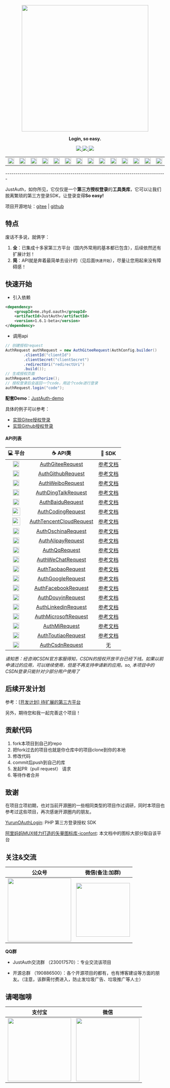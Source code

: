 <p align="center">
	<a href="https://www.justauth.cn/"><img src="https://gitee.com/yadong.zhang/static/raw/master/JustAuth/logo.png" width="400"></a>
</p>
<p align="center">
	<strong>Login, so easy.</strong>
</p>
<p align="center">
	<a target="_blank" href="https://search.maven.org/search?q=JustAuth">
		<img src="https://img.shields.io/badge/Maven Central-1.7.0-blue.svg" ></img>
	</a>
	<a target="_blank" href="https://gitee.com/yadong.zhang/JustAuth/blob/master/LICENSE">
		<img src="https://img.shields.io/apm/l/vim-mode.svg?color=yellow" ></img>
	</a>
	<a target="_blank" href="https://www.oracle.com/technetwork/java/javase/downloads/index.html">
		<img src="https://img.shields.io/badge/JDK-1.8+-green.svg" ></img>
	</a>
</p>

<center>
    <table>
        <tr>
            <td align="center" width="200"><a href="#授权gitee"><img src="https://gitee.com/yadong.zhang/static/raw/master/JustAuth/gitee.png" width="20"></a></td>
            <td align="center" width="200"><a href="#授权github"><img src="https://gitee.com/yadong.zhang/static/raw/master/JustAuth/github.png" width="20"></a></td>
            <td align="center" width="200"><a href="#授权weibo"><img src="https://gitee.com/yadong.zhang/static/raw/master/JustAuth/weibo.png" width="20"></a></td>
            <td align="center" width="200"><a href="#授权钉钉"><img src="https://gitee.com/yadong.zhang/static/raw/master/JustAuth/dingtalk.png" width="20"></a></td>
            <td align="center" width="200"><a href="#授权百度"><img src="https://gitee.com/yadong.zhang/static/raw/master/JustAuth/baidu.png" width="20"></a></td>
            <td align="center" width="200"><a href="#授权coding"><img src="https://gitee.com/yadong.zhang/static/raw/master/JustAuth/coding.png" width="20"></a></td>
            <td align="center" width="200"><a href="#授权腾讯云开发者平台"><img src="https://gitee.com/yadong.zhang/static/raw/master/JustAuth/tencentCloud.png" width="20"></a></td>
            <td align="center" width="200"><a href="#授权oschina"><img src="https://gitee.com/yadong.zhang/static/raw/master/JustAuth/oschina.png" width="20"></a></td>
            <td align="center" width="200"><a href="#授权支付宝"><img src="https://gitee.com/yadong.zhang/static/raw/master/JustAuth/alipay.png" width="20"></a></td>
            <td align="center" width="200"><a href="#授权qq"><img src="https://gitee.com/yadong.zhang/static/raw/master/JustAuth/qq.png" width="20"></a></td>
            <td align="center" width="200"><a href="#授权微信"><img src="https://gitee.com/yadong.zhang/static/raw/master/JustAuth/wechat.png" width="20"></a></td>
            <td align="center" width="200"><a href="#授权淘宝"><img src="https://gitee.com/yadong.zhang/static/raw/master/JustAuth/taobao.png" width="20"></a></td>
            <td align="center" width="200"><a href="#授权google"><img src="https://gitee.com/yadong.zhang/static/raw/master/JustAuth/google.png" width="20"></a></td>
            <td align="center" width="200"><a href="#授权facebook"><img src="https://gitee.com/yadong.zhang/static/raw/master/JustAuth/facebook.png" width="20"></a></td>
            <td align="center" width="200"><a href="#授权抖音"><img src="https://gitee.com/yadong.zhang/static/raw/master/JustAuth/douyin.png" width="20"></a></td>
            <td align="center" width="200"><a href="#授权领英"><img src="https://gitee.com/yadong.zhang/static/raw/master/JustAuth/linkedin.png" width="20"></a></td>
            <td align="center" width="200"><a href="#授权微软"><img src="https://gitee.com/yadong.zhang/static/raw/master/JustAuth/microsoft.png" width="20"></a></td>
            <td align="center" width="200"><a href="#授权小米"><img src="https://gitee.com/yadong.zhang/static/raw/master/JustAuth/mi.png" width="20"></a></td>
            <td align="center" width="200"><a href="#授权今日头条"><img src="https://gitee.com/yadong.zhang/static/raw/master/JustAuth/toutiao.png" width="20"></a></td>
            <td align="center" width="200"><a href="#授权csdn"><img src="https://gitee.com/yadong.zhang/static/raw/master/JustAuth/csdn.png" width="20"></a></td>
        </tr>
    </table>
</center>
-------------------------------------------------------------------------------



JustAuth，如你所见，它仅仅是一个**第三方授权登录**的**工具类库**，它可以让我们脱离繁琐的第三方登录SDK，让登录变得**So easy!**

项目开源地址：[gitee](https://gitee.com/yadong.zhang/JustAuth) | [github](https://github.com/zhangyd-c/JustAuth)

## 特点

废话不多说，就俩字：

1. **全**：已集成十多家第三方平台（国内外常用的基本都已包含），后续依然还有扩展计划！
2. **简**：API就是奔着最简单去设计的（见后面`快速开始`），尽量让您用起来没有障碍感！

## 快速开始

- 引入依赖
```xml
<dependency>
    <groupId>me.zhyd.oauth</groupId>
    <artifactId>JustAuth</artifactId>
    <version>1.6.1-beta</version>
</dependency>
```
- 调用api
```java
// 创建授权request
AuthRequest authRequest = new AuthGiteeRequest(AuthConfig.builder()
        .clientId("clientId")
        .clientSecret("clientSecret")
        .redirectUri("redirectUri")
        .build());
// 生成授权页面
authRequest.authorize();
// 授权登录后会返回一个code，用这个code进行登录
authRequest.login("code");
```

**配套Demo**：[JustAuth-demo](https://gitee.com/yadong.zhang/JustAuth-demo)

具体的例子可以参考：

- [实现Gitee授权登录](http://t.cn/ExDKxQs)
- [实现Github授权登录](http://t.cn/EJ0Fxqo)

#### API列表
|  :computer: 平台  |  :coffee: API类  |  :page_facing_up: SDK  |
|:------:|:-------:|:-------:|
|  <img src="https://gitee.com/yadong.zhang/static/raw/master/JustAuth/gitee.png" width="20">  |  [AuthGiteeRequest](https://gitee.com/yadong.zhang/JustAuth/blob/master/src/main/java/me/zhyd/oauth/request/AuthGiteeRequest.java)  | <a href="https://gitee.com/api/v5/oauth_doc#list_1" target="_blank">参考文档</a> |
|  <img src="https://gitee.com/yadong.zhang/static/raw/master/JustAuth/github.png" width="20">  |  [AuthGithubRequest](https://gitee.com/yadong.zhang/JustAuth/blob/master/src/main/java/me/zhyd/oauth/request/AuthGiteeRequest.java)  |  <a href="https://github.com/settings/developers" target="_blank">参考文档</a> |
|  <img src="https://gitee.com/yadong.zhang/static/raw/master/JustAuth/weibo.png" width="20">  |  [AuthWeiboRequest](https://gitee.com/yadong.zhang/JustAuth/blob/master/src/main/java/me/zhyd/oauth/request/AuthGiteeRequest.java)  |  <a href="https://open.weibo.com/wiki/%E5%BE%AE%E5%8D%9AAPI" target="_blank">参考文档</a>  |
|  <img src="https://gitee.com/yadong.zhang/static/raw/master/JustAuth/dingtalk.png" width="20">  |  [AuthDingTalkRequest](https://gitee.com/yadong.zhang/JustAuth/blob/master/src/main/java/me/zhyd/oauth/request/AuthDingTalkRequest.java)  |  <a href="https://open-doc.dingtalk.com/microapp/serverapi2/kymkv6" target="_blank">参考文档</a>  |
|  <img src="https://gitee.com/yadong.zhang/static/raw/master/JustAuth/baidu.png" width="20">  |  [AuthBaiduRequest](https://gitee.com/yadong.zhang/JustAuth/blob/master/src/main/java/me/zhyd/oauth/request/AuthBaiduRequest.java)  |  <a href="https://developer.baidu.com/" target="_blank">参考文档</a>  |
|  <img src="https://gitee.com/yadong.zhang/static/raw/master/JustAuth/coding.png" width="25">  |  [AuthCodingRequest](https://gitee.com/yadong.zhang/JustAuth/blob/master/src/main/java/me/zhyd/oauth/request/AuthCodingRequest.java)  |  <a href="https://open.coding.net/references/oauth/" target="_blank">参考文档</a> |
|  <img src="https://gitee.com/yadong.zhang/static/raw/master/JustAuth/tencentCloud.png" width="25">  |  [AuthTencentCloudRequest](https://gitee.com/yadong.zhang/JustAuth/blob/master/src/main/java/me/zhyd/oauth/request/AuthTencentCloudRequest.java)  |  <a href="https://dev.tencent.com/help/doc/faq/b4e5b7aee786/oauth" target="_blank">参考文档</a> |
|  <img src="https://gitee.com/yadong.zhang/static/raw/master/JustAuth/oschina.png" width="20">  |  [AuthOschinaRequest](https://gitee.com/yadong.zhang/JustAuth/blob/master/src/main/java/me/zhyd/oauth/request/AuthOschinaRequest.java)  |  <a href="https://www.oschina.net/openapi/docs/openapi_user" target="_blank">参考文档</a> |
|  <img src="https://gitee.com/yadong.zhang/static/raw/master/JustAuth/alipay.png" width="20">  |  [AuthAlipayRequest](https://gitee.com/yadong.zhang/JustAuth/blob/master/src/main/java/me/zhyd/oauth/request/AuthAlipayRequest.java)  |  <a href="https://alipay.open.taobao.com/docs/doc.htm?spm=a219a.7629140.0.0.336d4b70GUKXOl&treeId=193&articleId=105809&docType=1" target="_blank">参考文档</a> |
|  <img src="https://gitee.com/yadong.zhang/static/raw/master/JustAuth/qq.png" width="20">  |  [AuthQqRequest](https://gitee.com/yadong.zhang/JustAuth/blob/master/src/main/java/me/zhyd/oauth/request/AuthQqRequest.java)  |  <a href="http://wiki.connect.qq.com/" target="_blank">参考文档</a>  |
|  <img src="https://gitee.com/yadong.zhang/static/raw/master/JustAuth/wechat.png" width="20">  |  [AuthWeChatRequest](https://gitee.com/yadong.zhang/JustAuth/blob/master/src/main/java/me/zhyd/oauth/request/AuthWeChatRequest.java)   |  <a href="https://open.weixin.qq.com/cgi-bin/showdocument?action=dir_list&t=resource/res_list&verify=1&id=open1419316505&token=&lang=zh_CN" target="_blank">参考文档</a>  |
|  <img src="https://gitee.com/yadong.zhang/static/raw/master/JustAuth/taobao.png" width="20">  |  [AuthTaobaoRequest](https://gitee.com/yadong.zhang/JustAuth/blob/master/src/main/java/me/zhyd/oauth/request/AuthTaobaoRequest.java)   |  <a href="https://open.taobao.com/doc.htm?spm=a219a.7386797.0.0.4e00669acnkQy6&source=search&docId=105590&docType=1" target="_blank">参考文档</a>  |
|  <img src="https://gitee.com/yadong.zhang/static/raw/master/JustAuth/google.png" width="20">  |  [AuthGoogleRequest](https://gitee.com/yadong.zhang/JustAuth/blob/master/src/main/java/me/zhyd/oauth/request/AuthGoogleRequest.java)   |  <a href="https://developers.google.com/identity/protocols/OpenIDConnect" target="_blank">参考文档</a>  |
|  <img src="https://gitee.com/yadong.zhang/static/raw/master/JustAuth/facebook.png" width="20">  |  [AuthFacebookRequest](https://gitee.com/yadong.zhang/JustAuth/blob/master/src/main/java/me/zhyd/oauth/request/AuthFacebookRequest.java)   |  <a href="https://developers.facebook.com/docs/facebook-login/manually-build-a-login-flow" target="_blank">参考文档</a>  |
|  <img src="https://gitee.com/yadong.zhang/static/raw/master/JustAuth/douyin.png" width="20">  |  [AuthDouyinRequest](https://gitee.com/yadong.zhang/JustAuth/blob/master/src/main/java/me/zhyd/oauth/request/AuthDouyinRequest.java)   |  <a href="https://www.douyin.com/platform/doc" target="_blank">参考文档</a>  |
|  <img src="https://gitee.com/yadong.zhang/static/raw/master/JustAuth/linkedin.png" width="20">  |  [AuthLinkedinRequest](https://gitee.com/yadong.zhang/JustAuth/blob/master/src/main/java/me/zhyd/oauth/request/AuthLinkedinRequest.java)   |  <a href="https://docs.microsoft.com/zh-cn/linkedin/shared/authentication/authorization-code-flow?context=linkedin/context" target="_blank">参考文档</a>  |
|  <img src="https://gitee.com/yadong.zhang/static/raw/master/JustAuth/microsoft.png" width="20">  | [AuthMicrosoftRequest](https://gitee.com/yadong.zhang/JustAuth/blob/master/src/main/java/me/zhyd/oauth/request/AuthMicrosoftRequest.java) | <a href="https://docs.microsoft.com/zh-cn/graph/auth/" target="_blank">参考文档</a> |
|  <img src="https://gitee.com/yadong.zhang/static/raw/master/JustAuth/mi.png" width="20">  | [AuthMiRequest](https://gitee.com/yadong.zhang/JustAuth/blob/master/src/main/java/me/zhyd/oauth/request/AuthMiRequest.java) | <a href="https://dev.mi.com/console/doc/detail?pId=711" target="_blank">参考文档</a> |
|  <img src="https://gitee.com/yadong.zhang/static/raw/master/JustAuth/toutiao.png" width="20">  | [AuthToutiaoRequest](https://gitee.com/yadong.zhang/JustAuth/blob/master/src/main/java/me/zhyd/oauth/request/AuthToutiaoRequest.java) | <a href="https://open.mp.toutiao.com/#/resource?_k=y7mfgk" target="_blank">参考文档</a> |
|  <img src="https://gitee.com/yadong.zhang/static/raw/master/JustAuth/csdn.png" width="20">  |  [AuthCsdnRequest](https://gitee.com/yadong.zhang/JustAuth/blob/master/src/main/java/me/zhyd/oauth/request/AuthCsdnRequest.java)  |  无 |

_请知悉：经咨询CSDN官方客服得知，CSDN的授权开放平台已经下线。如果以前申请过的应用，可以继续使用，但是不再支持申请新的应用。so, 本项目中的CSDN登录只能针对少部分用户使用了_

## 后续开发计划

参考：[[开发计划] 待扩展的第三方平台](https://gitee.com/yadong.zhang/JustAuth/issues/IUGRK)

另外，期待您和我一起完善这个项目！

## 贡献代码

1. fork本项目到自己的repo
2. 把fork过去的项目也就是你仓库中的项目clone到你的本地
3. 修改代码
4. commit后push到自己的库
5. 发起PR（pull request） 请求
6. 等待作者合并

## 致谢

在项目立项初期，也对当前开源圈的一些相同类型的项目作过调研，同时本项目也参考过这些项目，再次感谢开源圈内的朋友。

[YurunOAuthLogin](https://gitee.com/yurunsoft/YurunOAuthLogin): PHP 第三方登录授权 SDK

[阿里妈妈MUX倾力打造的矢量图标库-iconfont](https://www.iconfont.cn/search/index): 本文档中的图标大部分取自该平台

## 关注&交流

|  公众号  |  微信(备注:加群)  |
| :------------: | :------------: |
| <img src="https://gitee.com/yadong.zhang/static/raw/master/wx/wechat_account.jpg" width="200" /> | <img src="https://gitee.com/yadong.zhang/static/raw/master/wx/wx.png" width="170"/> |

 **QQ群** 

- JustAuth交流群 （230017570）：专业交流该项目

- 开源总群 （190886500）：各个开源项目的都有，也有博客建设等方面的朋友。（注意，该群需付费进入，防止发垃圾广告、垃圾推广等人士）


## 请喝咖啡

| 支付宝  | 微信  |
| :------------: | :------------: |
| <img src="https://gitee.com/yadong.zhang/static/raw/master/qrcode/zfb_code.png" width="200"/> | <img src="https://gitee.com/yadong.zhang/static/raw/master/qrcode/wx_code.png" width="200" /> |